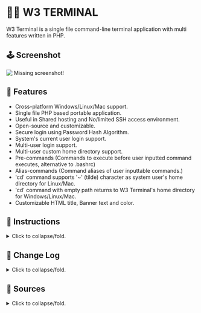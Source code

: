 # 👨‍💻 W3 TERMINAL 
W3 Terminal is a single file command-line terminal application
with multi features written in PHP.

## **🕹️ Screenshot**
![&nbsp;Missing screenshot!](/../master/screepshot.png?raw=true)

## **🎈 Features**
* Cross-platform Windows/Linux/Mac support.
* Single file PHP based portable application.
* Useful in Shared hosting and No/limited SSH access environment.
* Open-source and customizable.
* Secure login using Password Hash Algorithm.
* System's current user login support.
* Multi-user login support.
* Multi-user custom home directory support.
* Pre-commands (Commands to execute before user inputted command executes, alternative to .bashrc)
* Alias-commands (Command aliases of user inputtable commands.)
* 'cd' command supports '~' (tilde) character as system user's home directory for Linux/Mac.
* 'cd' command with empty path returns to W3 Terminal's home directory for Windows/Linux/Mac.
* Customizable HTML title, Banner text and color.

## **🎈 Instructions**
<details><summary>Click to collapse/fold.</summary><br/> 

* Ensure you're in PHP version 7.0.0 equal or higher.
* Look over 'W3 Terminal' PHP file from top on text editor.
* Read 'USER GUIDE' section and edit 'USER CONFIG' section.
* Specify Hash algorithm of the password.
* Generate password hash here: https://www.sordum.org/hashgenerator
* Save/upload edited file at web server and open it in a browser.
</details>

## **🎈 Change Log**
<details><summary>Click to collapse/fold.</summary><br/> 

* v0.1.0 - Initial release</details>

## **🎈 Sources**
<details><summary>Click to collapse/fold.</summary><br/>
  
* Project source: https://github.com/metaspook/w3-terminal
* Based on 'Web Console': https://github.com/nickola/web-console
* Various code snippets from: https://github.com/metaspook/metasnippet
* jQuery JavaScript Library: https://github.com/jquery/jquery
* jQuery Terminal Emulator: https://github.com/jcubic/jquery.terminal
* jQuery Mouse Wheel Plugin: https://github.com/brandonaaron/jquery-mousewheel
* PHP JSON-RPC 2.0 Server/Client Implementation: https://github.com/sergeyfast/eazy-jsonrpc
* Normalize.css: https://github.com/necolas/normalize.css
</details>
